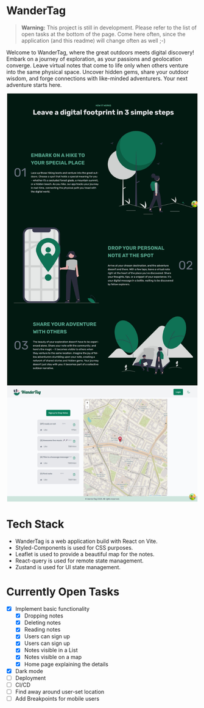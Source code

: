 # WanderTag

> **Warning:** This project is still in development. Please refer to the list of open tasks at the bottom of the page. Come here often, since the application (and this readme) will change often as well ;-)

Welcome to WanderTag, where the great outdoors meets digital discovery!
Embark on a journey of exploration, as your passions and geolocation converge.
Leave virtual notes that come to life only when others venture into the same physical space.
Uncover hidden gems, share your outdoor wisdom, and forge connections with like-minded adventurers.
Your next adventure starts here.

<div style="text-align:center">
  <img src="imgs/homepage.jpeg" alt="How to use" width="500px">
</div>

<div style="text-align:center">
  <img src="imgs/screenshot.jpeg" alt="Example Screenshot" width="500px">
</div>

# Tech Stack

- WanderTag is a web application build with React on Vite.
- Styled-Components is used for CSS purposes.
- Leaflet is used to provide a beautiful map for the notes.
- React-query is used for remote state management.
- Zustand is used for UI state management.

# Currently Open Tasks

- [x] Implement basic functionality
  - [x] Dropping notes
  - [x] Deleting notes
  - [x] Reading notes
  - [x] Users can sign up
  - [x] Users can sign up
  - [x] Notes visible in a List
  - [x] Notes visible on a map
  - [x] Home page explaining the details
- [x] Dark mode
- [ ] Deployment
- [ ] CI/CD
- [ ] Find away around user-set location
- [ ] Add Breakpoints for mobile users
